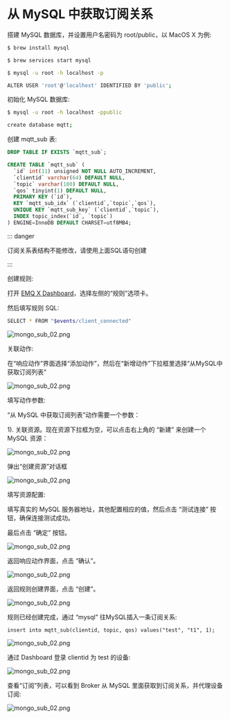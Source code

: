 # 从 MySQL 中获取订阅关系

搭建 MySQL 数据库，并设置用户名密码为 root/public，以 MacOS X 为例:
```bash
$ brew install mysql

$ brew services start mysql

$ mysql -u root -h localhost -p

ALTER USER 'root'@'localhost' IDENTIFIED BY 'public';
```

初始化 MySQL 数据库:
```bash
$ mysql -u root -h localhost -ppublic

create database mqtt;
```

创建 mqtt_sub 表:
```sql
DROP TABLE IF EXISTS `mqtt_sub`;

CREATE TABLE `mqtt_sub` (
  `id` int(11) unsigned NOT NULL AUTO_INCREMENT,
  `clientid` varchar(64) DEFAULT NULL,
  `topic` varchar(180) DEFAULT NULL,
  `qos` tinyint(1) DEFAULT NULL,
  PRIMARY KEY (`id`),
  KEY `mqtt_sub_idx` (`clientid`,`topic`,`qos`),
  UNIQUE KEY `mqtt_sub_key` (`clientid`,`topic`),
  INDEX topic_index(`id`, `topic`)
) ENGINE=InnoDB DEFAULT CHARSET=utf8MB4;
```

::: danger

订阅关系表结构不能修改，请使用上面SQL语句创建

:::

创建规则:

打开 [EMQ X Dashboard](http://127.0.0.1:18083/#/rules)，选择左侧的“规则”选项卡。

然后填写规则 SQL:

```bash
SELECT * FROM "$events/client_connected"
```

![mongo_sub_02.png](http://dgiot-1253666439.cos.ap-shanghai-fsi.myqcloud.com/shuwa_tech/zh/backend/emqx/rule/assets/rule-engine/mysql_sub_01.png)

关联动作:

在“响应动作”界面选择“添加动作”，然后在“新增动作”下拉框里选择“从MySQL中获取订阅列表”

![mongo_sub_02.png](http://dgiot-1253666439.cos.ap-shanghai-fsi.myqcloud.com/shuwa_tech/zh/backend/emqx/rule/assets/rule-engine/mysql_sub_02.png)

填写动作参数:

“从 MySQL 中获取订阅列表”动作需要一个参数：

1). 关联资源。现在资源下拉框为空，可以点击右上角的 “新建” 来创建一个 MySQL 资源：

![mongo_sub_02.png](http://dgiot-1253666439.cos.ap-shanghai-fsi.myqcloud.com/shuwa_tech/zh/backend/emqx/rule/assets/rule-engine/mysql_sub_03.png)

弹出“创建资源”对话框

![mongo_sub_02.png](http://dgiot-1253666439.cos.ap-shanghai-fsi.myqcloud.com/shuwa_tech/zh/backend/emqx/rule/assets/rule-engine/mysql_sub_04.png)

填写资源配置:

   填写真实的 MySQL 服务器地址，其他配置相应的值，然后点击 “测试连接” 按钮，确保连接测试成功。

最后点击 “确定” 按钮。

![mongo_sub_02.png](http://dgiot-1253666439.cos.ap-shanghai-fsi.myqcloud.com/shuwa_tech/zh/backend/emqx/rule/assets/rule-engine/mysql_sub_05.png)

返回响应动作界面，点击 “确认”。

![mongo_sub_02.png](http://dgiot-1253666439.cos.ap-shanghai-fsi.myqcloud.com/shuwa_tech/zh/backend/emqx/rule/assets/rule-engine/mysql_sub_06.png)

返回规则创建界面，点击 “创建”。

![mongo_sub_02.png](http://dgiot-1253666439.cos.ap-shanghai-fsi.myqcloud.com/shuwa_tech/zh/backend/emqx/rule/assets/rule-engine/mysql_sub_07.png)

规则已经创建完成，通过 “mysql” 往MySQL插入一条订阅关系:

```
insert into mqtt_sub(clientid, topic, qos) values("test", "t1", 1);
```

![mongo_sub_02.png](http://dgiot-1253666439.cos.ap-shanghai-fsi.myqcloud.com/shuwa_tech/zh/backend/emqx/rule/assets/rule-engine/mysql_sub_08.png)

通过 Dashboard 登录 clientid 为 test 的设备:

![mongo_sub_02.png](http://dgiot-1253666439.cos.ap-shanghai-fsi.myqcloud.com/shuwa_tech/zh/backend/emqx/rule/assets/rule-engine/mysql_sub_09.png)

查看“订阅”列表，可以看到 Broker 从 MySQL 里面获取到订阅关系，并代理设备订阅:

![mongo_sub_02.png](http://dgiot-1253666439.cos.ap-shanghai-fsi.myqcloud.com/shuwa_tech/zh/backend/emqx/rule/assets/rule-engine/mysql_sub_10.png)
